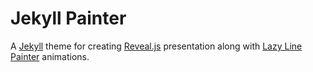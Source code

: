 # Jekyll Painter

A [Jekyll][jekyllrb] theme for creating [Reveal.js][reveal.js] presentation along with [Lazy Line Painter][lazy-line-painter] animations.

[jekyllrb]:             http://jekyllrb.com/
[reveal.js]:            https://github.com/hakimel/reveal.js/
[lazy-line-painter]:    https://github.com/camoconnell/lazy-line-painter
